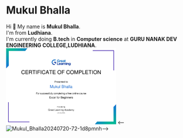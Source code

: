 # Mukul Bhalla
Hi 👋 My name is **Mukul Bhalla**.<br>
I'm from **Ludhiana**. <br>
I'm currently doing **B.tech** in **Computer science** at **GURU NANAK DEV ENGINEERING COLLEGE,LUDHIANA**.<br>
<img src="img1.jpg" width="300">
<--![Mukul_Bhalla20240720-72-1d8pmnh](https://github.com/user-attachments/assets/b48e0c57-df5f-4683-9bc2-101607d1ff92)-->
